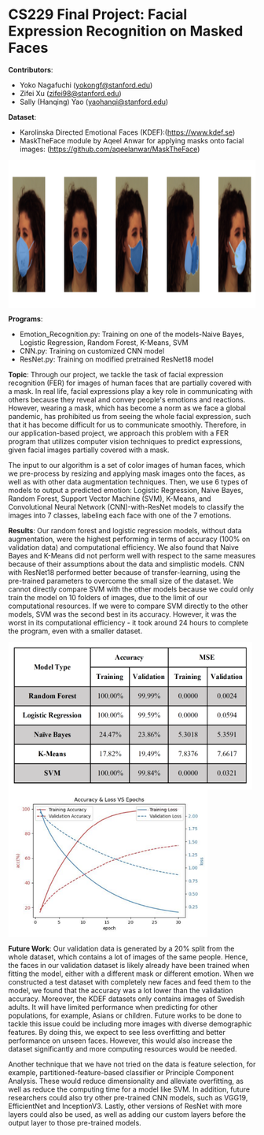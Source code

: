 # CS229 Final Project: Facial Expression Recognition on Masked Faces
**Contributors**:
- Yoko Nagafuchi (yokongf@stanford.edu)
- Zifei Xu (zifei98@stanford.edu)
- Sally (Hanqing) Yao (yaohanqi@stanford.edu)

**Dataset**:
- Karolinska Directed Emotional Faces (KDEF):(https://www.kdef.se)
- MaskTheFace module by Aqeel Anwar for applying masks onto facial images: (https://github.com/aqeelanwar/MaskTheFace)

<img src="img/data.png" align="center" height="300">

**Programs**:
- Emotion_Recognition.py: Training on one of the models-Naive Bayes, Logistic Regression, Random Forest, K-Means, SVM
- CNN.py: Training on customized CNN model
- ResNet.py: Training on modified pretrained ResNet18 model

**Topic**:
Through our project, we tackle the task of facial expression recognition (FER) for images of human faces that are partially covered with a mask. In real life, facial expressions play a key role in communicating with others because they reveal and convey people's emotions and reactions. However, wearing a mask, which has become a norm as we face a global pandemic, has prohibited us from seeing the whole facial expression, such that it has become difficult for us to communicate smoothly. Therefore, in our application-based project, we approach this problem with a FER program that utilizes computer vision techniques to predict expressions, given facial images partially covered with a mask. 

The input to our algorithm is a set of color images of human faces, which we pre-process by resizing and applying mask images onto the faces, as well as with other data augmentation techniques. Then, we use 6 types of models to output a predicted emotion: Logistic Regression, Naive Bayes, Random Forest, Support Vector Machine (SVM), K-Means, and Convolutional Neural Network (CNN)-with-ResNet models to classify the images into 7 classes, labeling each face with one of the 7 emotions.

**Results**:
Our random forest and logistic regression models, without data augmentation, were the highest performing in terms of accuracy (100% on validation data) and computational efficiency. We also found that Naive Bayes and K-Means did not perform well with respect to the same measures because of their assumptions about the data and simplistic models. CNN with ResNet18 performed better because of transfer-learning, using the pre-trained parameters to overcome the small size of the dataset. We cannot directly compare SVM with the other models because we could only train the model on 10 folders of images, due to the limit of our computational resources. If we were to compare SVM directly to the other models, SVM was the second best in its accuracy. However, it was the worst in its computational efficiency - it took around 24 hours to complete the program, even with a smaller dataset.

<img src="img/scores.png" align="center" height="300"> <img src="img/resnetScore.png" align="center" height="300">

**Future Work**:
Our validation data is generated by a 20% split from the whole dataset, which contains a lot of images of the same people. Hence, the faces in our validation dataset is likely already have been trained when fitting the model, either with a different mask or different emotion. When we constructed a test dataset with completely new faces and feed them to the model, we found that the accuracy was a lot lower than the validation accuracy. Moreover, the KDEF datasets only contains images of Swedish adults. It will have limited performance when predicting for other populations, for example, Asians or children. Future works to be done to tackle this issue could be including more images with diverse demographic features. By doing this, we expect to see less overfitting and better performance on unseen faces. However, this would also increase the dataset significantly and more computing resources would be needed. 

Another technique that we have not tried on the data is feature selection, for example, partitioned-feature-based classifier or Principle Component Analysis. These would reduce dimensionality and alleviate overfitting, as well as reduce the computing time for a model like SVM. In addition, future researchers could also try other pre-trained CNN models, such as VGG19, EfficientNet and InceptionV3. Lastly, other versions of ResNet with more layers could also be used, as well as adding our custom layers before the output layer to those pre-trained models.




